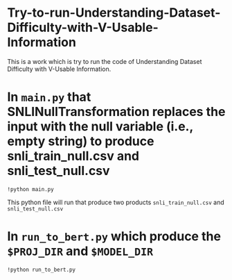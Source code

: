 # Try-to-run-Understanding-Dataset-Difficulty-with-V-Usable-Information
This is a work which is try to run the code of Understanding Dataset Difficulty with V-Usable Information.

# In `main.py` that SNLINullTransformation replaces the input with the null variable (i.e., empty string) to produce snli_train_null.csv and snli_test_null.csv
```
!python main.py
```
This python file will run that produce two products `snli_train_null.csv` and `snli_test_null.csv`

# In `run_to_bert.py` which produce the `$PROJ_DIR` and `$MODEL_DIR`
```
!python run_to_bert.py
```

